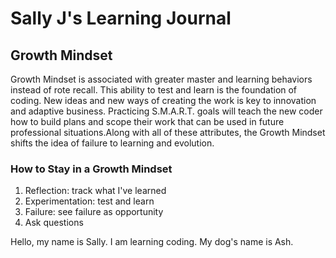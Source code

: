 # Sally J's Learning Journal

## Growth Mindset
Growth Mindset is associated with greater master and learning behaviors instead of rote recall. This ability to test and learn is the foundation of coding. New ideas and new ways of creating the work is key to innovation and adaptive business. 
Practicing S.M.A.R.T. goals will teach the new coder how to build plans and scope their work that can be used in future professional situations.Along with all of these attributes, the Growth Mindset shifts the idea of failure to learning and evolution. 
### How to Stay in a Growth Mindset
1. Reflection: track what I've learned
1. Experimentation: test and learn
1. Failure: see failure as opportunity
1. Ask questions

Hello, my name is Sally. I am learning coding. My dog's name is Ash.
